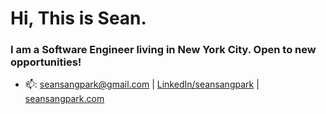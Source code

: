 # Hi, This is Sean.

### I am a Software Engineer living in New York City. Open to new opportunities!

- 📫: seansangpark@gmail.com | [LinkedIn/seansangpark](https://www.linkedin.com/in/seansangpark/) | [seansangpark.com](https://seansangpark.com/)





<!--
**seansangpark/seansangpark** is a ✨ _special_ ✨ repository because its `README.md` (this file) appears on your GitHub profile.

Here are some ideas to get you started:
- 🔭  I’m currently looking for new opportunities as a software engineer
- 🔭 I’m currently working on ...
- 🌱 I’m currently learning ...
- 👯 I’m looking to collaborate on ...
- 🤔 I’m looking for help with ...
- 💬 Ask me about ...
- 📫 How to reach me: ...
- 😄 Pronouns: ...
- ⚡ Fun fact: ...
-->
